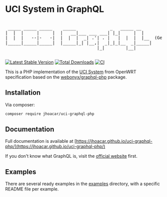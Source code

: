# UCI System in GraphQL

<pre>                                                        
 _____ _____ _____    _____             _   _____ __    
|  |  |     |     |  |   __|___ ___ ___| |_|     |  |   
|  |  |   --|-   -|  |  |  |  _| .'| . |   |  |  |  |__  (Generated by <a href="http://patorjk.com/software/taag/#p=display&f=Rectangles&t=UCI%20GraphQL">patorjk.com</a>)
|_____|_____|_____|  |_____|_| |__,|  _|_|_|__  _|_____|
                                   |_|        |__|      

</pre>
[![Latest Stable Version](https://poser.pugx.org/jhoacar/uci-graphql-php/v/stable?format=flat)](https://packagist.org/packages/jhoacar/uci-graphql-php)
[![Total Downloads](https://poser.pugx.org/jhoacar/uci-graphql-php/downloads?format=flat)](https://packagist.org/packages/jhoacar/uci-graphql-php)
[![CI](https://github.com/jhoacar/uci-graphql-php/workflows/CI/badge.svg)](https://github.com/jhoacar/uci-graphql-php/actions?query=workflow:CI+branch:master)

This is a PHP implementation of the [UCI System](https://openwrt.org/docs/guide-user/base-system/uci) from OpenWRT specification based on the [webonyx/graphql-php](https://github.com/webonyx/graphql-php) package.

## Installation

Via composer:

```sh
composer require jhoacar/uci-graphql-php
```

## Documentation

Full documentation is available at [https://jhoacar.github.io/uci-graphql-php/](https://jhoacar.github.io/uci-graphql-php/)

If you don't know what GraphQL is, visit the [official website](http://graphql.org) first.

## Examples

There are several ready examples in the [examples](examples) directory,
with a specific README file per example.
